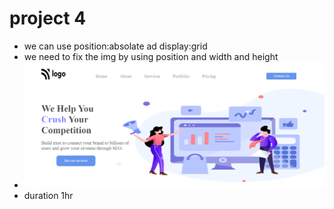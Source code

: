 # project 4
- we can use position:absolate ad display:grid
- we need to fix the img by using position and width and height
- ![yash](ss.png)
- duration 1hr